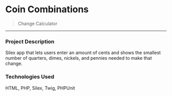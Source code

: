 #  Coin Combinations
> Change Calculator
<hr>

### Project Description

Silex app that lets users enter an amount of cents and shows the smallest number of quarters, dimes, nickels, and pennies needed to make that change.

### Technologies Used

HTML, PHP, Silex, Twig, PHPUnit